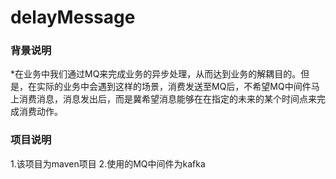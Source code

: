 # delayMessage
### 背景说明
*在业务中我们通过MQ来完成业务的异步处理，从而达到业务的解耦目的。但是，在实际的业务中会遇到这样的场景，消费发送至MQ后，不希望MQ中间件马上消费消息，消息发出后，而是冀希望消息能够在在指定的未来的某个时间点来完成消费动作。
### 项目说明
1.该项目为maven项目
2.使用的MQ中间件为kafka